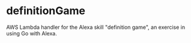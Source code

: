 # definitionGame
AWS Lambda handler for the Alexa skill "definition game", an exercise in using Go with Alexa.
